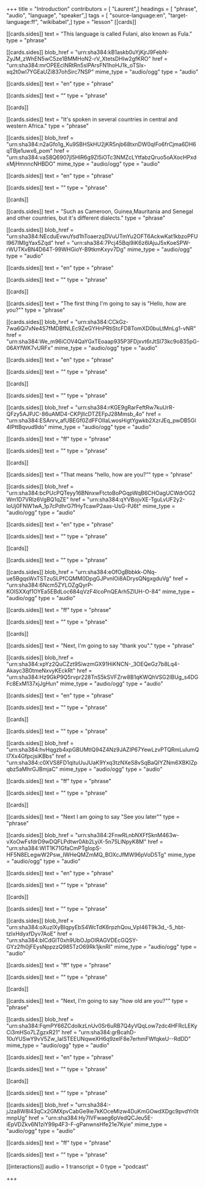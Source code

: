 +++
title = "Introduction"
contributors = [ "Laurent",]
headings = [ "phrase", "audio", "language", "speaker",]
tags = [ "source-language:en", "target-language:ff", "wikibabel",]
type = "lesson"
[[cards]]

[[cards.sides]]
text = "This language is called Fulani, also known as Fula."
type = "phrase"

[[cards.sides]]
blob_href = "urn:sha384:kB1askb0uYjKjrJ9FebN-ZyJM_zWhEN5wC5ze1BMMHoN2-rV_XtetsDHIw2gfKRO"
href = "urn:sha384:mrOPEEclNRtRn5sIPArsFN1hoHJ1k_oTSlx-xq2t0wl7YGEaUZi837ohSirc7NSP"
mime_type = "audio/ogg"
type = "audio"

[[cards.sides]]
text = "en"
type = "phrase"

[[cards.sides]]
text = ""
type = "phrase"

[[cards]]

[[cards.sides]]
text = "It's spoken in several countries in central and western Africa."
type = "phrase"

[[cards.sides]]
blob_href = "urn:sha384:n2aGfo1g_Ku9SBHSkHU2jKR5njb68txnDW0qIFo6frCjma6DH6qTBje1uwx6_pom"
href = "urn:sha384:vaS8Q6907jl5HIR6g9Zl5iOTc3NMZcLYtfabzQruo5oAXocHPxdxMjHmnncNHBDO"
mime_type = "audio/ogg"
type = "audio"

[[cards.sides]]
text = "en"
type = "phrase"

[[cards.sides]]
text = ""
type = "phrase"

[[cards]]

[[cards.sides]]
text = "Such as Cameroon, Guinea,Mauritania and Senegal and other countries, but it's different dialects."
type = "phrase"

[[cards.sides]]
blob_href = "urn:sha384:NEcduEvwuYsd1hToaerzqDVuUTmYu2OFT6AckwKat1kbzoPFUI967IMIgYax5Zqd"
href = "urn:sha384:7Pcj45Bqi9iK6z6lAjuJ5xKoeSPW-rWUTKvBN4D64T-99WHGioY-B9tkmKxyv7Dg"
mime_type = "audio/ogg"
type = "audio"

[[cards.sides]]
text = "en"
type = "phrase"

[[cards.sides]]
text = ""
type = "phrase"

[[cards]]

[[cards.sides]]
text = "The first thing I'm going to say is \"Hello, how are you?\""
type = "phrase"

[[cards.sides]]
blob_href = "urn:sha384:CCkGz-7wa6Qi7xNe4S7fMDBfNLEc9ZeGYHnPRtiStcFD8TomXD0buLtMnLg1-vNR"
href = "urn:sha384:We_m96iCOV4QaYGxTEoaap935P3FDjxvt6rJtSI73kc9o835pG-06AYfWK7vURFx"
mime_type = "audio/ogg"
type = "audio"

[[cards.sides]]
text = "en"
type = "phrase"

[[cards.sides]]
text = ""
type = "phrase"

[[cards]]

[[cards.sides]]
text = ""
type = "phrase"

[[cards.sides]]
blob_href = "urn:sha384:rKGE9gRarFeftRw7kuUrR-QFzy5AJPJC-86uAMD4-CKPjIlcDTZEFpJ28Mmsb_4o"
href = "urn:sha384:ESAnrv_afUBEGf0ZdFFOIIaLwosHigtYgwkb2XzrJEq_pwDB5Gl4IPttBqvud9do"
mime_type = "audio/ogg"
type = "audio"

[[cards.sides]]
text = "ff"
type = "phrase"

[[cards.sides]]
text = ""
type = "phrase"

[[cards]]

[[cards.sides]]
text = "That means \"hello, how are you?\""
type = "phrase"

[[cards.sides]]
blob_href = "urn:sha384:bcPUcPQTeyy16BNnxwFtctoBoPGqpWqB6CHOagUCWdrOG2Wm1D7VRIz6VgBQ1qZE"
href = "urn:sha384:qYVBojvXE-TguLvUF2y2-loUj0FNW1wA_1p7cPdhrG7fHyTcawP2aas-UsG-PJ6t"
mime_type = "audio/ogg"
type = "audio"

[[cards.sides]]
text = "en"
type = "phrase"

[[cards.sides]]
text = ""
type = "phrase"

[[cards]]

[[cards.sides]]
text = ""
type = "phrase"

[[cards.sides]]
blob_href = "urn:sha384:eOfOgBbbkk-ONq-ue5BgqsWxTSTzuSLPfCQMM0DpgGJPvnIOi8ADrysQNgxgduVg"
href = "urn:sha384:6Ncm5ZYLOZgQyrP-KOISXXqf1OYEa5EBdLoc684qVzF4lcoPnQEArh5ZlUH-O-84"
mime_type = "audio/ogg"
type = "audio"

[[cards.sides]]
text = "ff"
type = "phrase"

[[cards.sides]]
text = ""
type = "phrase"

[[cards]]

[[cards.sides]]
text = "Next, I'm going to say \"thank you\"."
type = "phrase"

[[cards.sides]]
blob_href = "urn:sha384:xpYz2QuCZzt9SiwzmGX91HiKNCN-_3OEQeGz7b8Lq4-Akayc3B0tmeNxvyKEckRt"
href = "urn:sha384:Hz9GkP9Q5rvpr228TnS5kSVFZrw8B1qKWQhVSG2IBUg_s4DGFc8ExM137xjJgHun"
mime_type = "audio/ogg"
type = "audio"

[[cards.sides]]
text = "en"
type = "phrase"

[[cards.sides]]
text = ""
type = "phrase"

[[cards]]

[[cards.sides]]
text = ""
type = "phrase"

[[cards.sides]]
blob_href = "urn:sha384:hvHqgzb4xpGBUMtlQ94Z4Nz9JAZIP67YewLzvPTQRmLuIumQI7Xx4GfpcjsiKBbs"
href = "urn:sha384:c0XVS8FD1qituUuJUaK9Yxq3tzNXeS8vSqBaQIYZNm6XBKIZpqbz5aMhrGJBmjaC"
mime_type = "audio/ogg"
type = "audio"

[[cards.sides]]
text = "ff"
type = "phrase"

[[cards.sides]]
text = ""
type = "phrase"

[[cards]]

[[cards.sides]]
text = "Next I am going to say \"See you later\""
type = "phrase"

[[cards.sides]]
blob_href = "urn:sha384:2FnwRLnbNXFfSknM463w-vXoOwFsfdrD9wDQFLPdtwr0Ab2LyiX-5n75LlNpyK8M"
href = "urn:sha384:WlT1K71GfaCmPTgIopS-HF5N8ELegwW2Psw_IWHeQMZmMQ_BOXcJfMW96pVoD5Tg"
mime_type = "audio/ogg"
type = "audio"

[[cards.sides]]
text = "en"
type = "phrase"

[[cards.sides]]
text = ""
type = "phrase"

[[cards]]

[[cards.sides]]
text = ""
type = "phrase"

[[cards.sides]]
blob_href = "urn:sha384:oXuzlXyBIqpyEbS4WcTdK6rpzhQou_VpI46T9k3d_-5_hbt-tzIxHdyxfDyv7AoE"
href = "urn:sha384:bICdGlT0xh9UbOJpOIRAGVDEcGQSY-GYz2fh0jFEysNppzzQ985TzO69Rk1jknRI"
mime_type = "audio/ogg"
type = "audio"

[[cards.sides]]
text = "ff"
type = "phrase"

[[cards.sides]]
text = ""
type = "phrase"

[[cards]]

[[cards.sides]]
text = "Next, I'm going to say \"how old are you?\""
type = "phrase"

[[cards.sides]]
blob_href = "urn:sha384:FqmPY66ZCdolkzLnUv0Sr6uRB7Q4yVQqLow7zdc4HFRcLEKyCi3mHSo7LZgzxR21"
href = "urn:sha384:grBcahD-10uYUSwY9vV5Zw_IaISTEEUNqweXH6q9zelF8e7erhmFWfqkeU--RdDD"
mime_type = "audio/ogg"
type = "audio"

[[cards.sides]]
text = "en"
type = "phrase"

[[cards.sides]]
text = ""
type = "phrase"

[[cards]]

[[cards.sides]]
text = ""
type = "phrase"

[[cards.sides]]
blob_href = "urn:sha384:-jJza8W8l43qCx2GMXpvCabGe9ie7kKOceMlzw4DuKmGOwdXDgc9pvdYr0tmnpUg"
href = "urn:sha384:Hy7lVFwaeg6pVedQCJeu5E-iEpVDZkv6N1ziY99p4F3-F-gPanwnsHfe21e7Kyie"
mime_type = "audio/ogg"
type = "audio"

[[cards.sides]]
text = "ff"
type = "phrase"

[[cards.sides]]
text = ""
type = "phrase"

[[interactions]]
audio = 1
transcript = 0
type = "podcast"

+++
